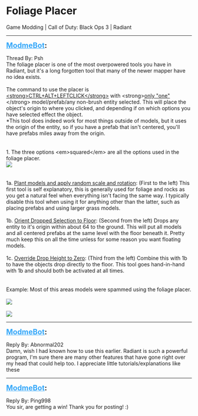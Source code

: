 # Foliage Placer
Game Modding | Call of Duty: Black Ops 3 | Radiant

---
<strong style="font-size: 1.4em;"><span style="text-decoration: underline;text-decoration-color: #34a7f9;"><span style="color:#34a7f9;">ModmeBot</span></span>:</strong>

<p>Thread By: Psh<br />The foliage placer is one of the most overpowered tools you have in Radiant, but it&#39;s a long forgotten tool that many of the newer mapper have no idea exists.<br /> <br />The command to use the placer is <span style="text-decoration: underline">&lt;strong&gt;CTRL+ALT+LEFTCLICK&lt;/strong&gt;</span> with &lt;strong&gt;<span style="text-decoration: underline">only &quot;one&quot;</span>&lt;/strong&gt; model/prefab/any non-brush entity selected. This will place the object&#39;s origin to where you clicked, and depending if on which options you have selected effect the object.<br />*This tool does indeed work for most things outside of models, but it uses the origin of the entity, so if you have a prefab that isn&#39;t centered, you&#39;ll have prefabs miles away from the origin.<br /> <br /> <br />1. The three options &lt;em&gt;squared&lt;/em&gt; are all the options used in the foliage placer. <br /><img style="max-width: 500px;" src="https://i.imgur.com/PeOZ81K.png"><br /> <br /> <br />1a. <span style="text-decoration: underline">Plant models and apply random scale and rotation</span>: (First to the left) This first tool is self explanatory, this is generally used for foliage and rocks as you get a natural feel when everything isn&#39;t facing the same way. I typically disable this tool when using it for anything other than the latter, such as placing prefabs and using larger grass models.<br /> <br />1b. <span style="text-decoration: underline">Orient Dropped Selection to Floor</span>: (Second from the left) Drops any entity to it&#39;s origin within about 64 to the ground. This will put all models and all centered prefabs at the same level with the floor beneath it. Pretty much keep this on all the time unless for some reason you want floating models.<br /> <br />1c. <span style="text-decoration: underline">Override Drop Height to Zero</span>: (Third from the left) Combine this with 1b to have the objects drop directly to the floor. This tool goes hand-in-hand with 1b and should both be activated at all times.<br /> <br /> <br />Example: Most of this areas models were spammed using the foliage placer. <br /> <br /><img style="max-width: 500px;" src="https://i.imgur.com/oQTxECJ.jpg"><br /> <br /><img style="max-width: 500px;" src="https://i.imgur.com/n2x6IZJ.jpg"></p>

---
<strong style="font-size: 1.4em;"><span style="text-decoration: underline;text-decoration-color: #34a7f9;"><span style="color:#34a7f9;">ModmeBot</span></span>:</strong>

<p>Reply By: Abnormal202<br />Damn, wish I had known how to use this earlier. Radiant is such a powerful program, I&#39;m sure there are many other features that have gone right over my head that could help too. I appreciate little tutorials/explanations like these</p>

---
<strong style="font-size: 1.4em;"><span style="text-decoration: underline;text-decoration-color: #34a7f9;"><span style="color:#34a7f9;">ModmeBot</span></span>:</strong>

<p>Reply By: Ping998<br />You sir, are getting a win! Thank you for posting! :)</p>
